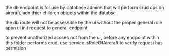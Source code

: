 the db endpoint is for use by database admins that will perform crud ops on aircraft, adn thier children objects within the databse

the db route will not be acsessible by the ui without the proper general role apon ui init request to general endpoint

to prevent unathorized accses not from the ui, before any endpoint within this folder performs crud, use service.isRoleOfAircraft to verify request has permision 
